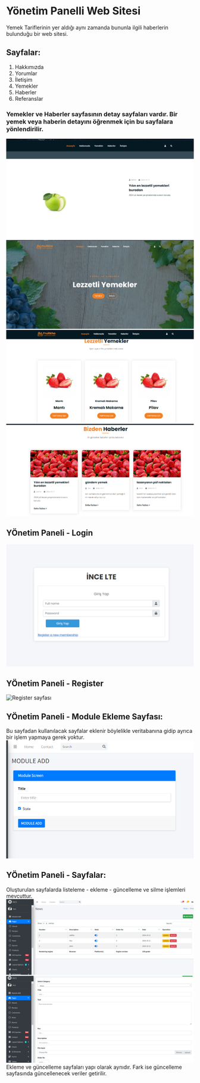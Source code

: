 # Yönetim Panelli Web Sitesi

Yemek Tariflerinin yer aldığı aynı zamanda bununla ilgili haberlerin bulunduğu bir web sitesi.

## Sayfalar:

1. Hakkımızda
2. Yorumlar
3. İletişim
4. Yemekler
5. Haberler
6. Referanslar

### Yemekler ve Haberler sayfasının detay sayfaları vardır. Bir yemek veya haberin detayını öğrenmek için bu sayfalara yönlendirilir.

![Detay sayfası ](assets/img/detay.png)
![Header ve Banner sayfası ](assets/img/header.png)
![Anasayfa Yemekler ](assets/img/yemek.png)
![Anasayfa Haberler ](assets/img/haber.png)

## YÖnetim Paneli - Login

![Login sayfası ](assets/img/login.png)

## YÖnetim Paneli - Register

![Register sayfası ](assets/img/register.png)

## YÖnetim Paneli - Module Ekleme Sayfası:

Bu sayfadan kullanılacak sayfalar eklenir böylelikle veritabanına gidip ayrıca bir işlem yapmaya gerek yoktur.
![Module Ekleme sayfası ](assets/img/module.png)

## YÖnetim Paneli - Sayfalar:

Oluşturulan sayfalarda listeleme - ekleme - güncelleme ve silme işlemleri mevcuttur.
![Listeleme sayfası ](assets/img/sayfa.png)
![Veri ekleme  sayfası ](assets/img/ekle.png)
Ekleme ve güncelleme sayfaları yapı olarak aynıdır. Fark ise güncelleme sayfasında güncellenecek veriler getirilir.

